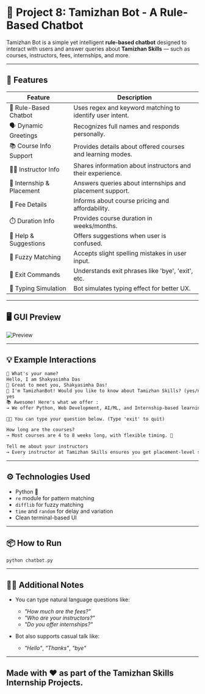 # 🧠 Project 8: Tamizhan Bot - A Rule-Based Chatbot

Tamizhan Bot is a simple yet intelligent **rule-based chatbot** designed to interact with users and answer queries about **Tamizhan Skills** — such as courses, instructors, fees, internships, and more.

---

## 🚀 Features

| Feature                        | Description                                                                 |
|-------------------------------|-----------------------------------------------------------------------------|
| 🤖 Rule-Based Chatbot         | Uses regex and keyword matching to identify user intent.                    |
| 🗣️ Dynamic Greetings           | Recognizes full names and responds personally.                              |
| 📚 Course Info Support        | Provides details about offered courses and learning modes.                 |
| 👨‍🏫 Instructor Info           | Shares information about instructors and their experience.                 |
| 💼 Internship & Placement     | Answers queries about internships and placement support.                    |
| 💸 Fee Details                | Informs about course pricing and affordability.                             |
| ⏱️ Duration Info              | Provides course duration in weeks/months.                                   |
| 🧠 Help & Suggestions         | Offers suggestions when user is confused.                                  |
| 📝 Fuzzy Matching             | Accepts slight spelling mistakes in user input.                             |
| 👋 Exit Commands              | Understands exit phrases like 'bye', 'exit', etc.                           |
| 🤖 Typing Simulation          | Bot simulates typing effect for better UX.                                 |

---

## 🖥️ GUI Preview

![Preview](https://github.com/user-attachments/assets/92193e74-a399-4e99-bb41-a2051d7fa1f4)

---

## 💡 Example Interactions

```txt
👋 What's your name?
Hello, I am Shakyasimha Das
🧠 Great to meet you, Shakyasimha Das!
💬 I'm TamizhanBot! Would you like to know about Tamizhan Skills? (yes/no)
yes
📚 Awesome! Here's what we offer :
→ We offer Python, Web Development, AI/ML, and Internship-based learning programs.

👩‍💻 You can type your question below. (Type 'exit' to quit)

How long are the courses?
→ Most courses are 4 to 8 weeks long, with flexible timing. 📅

Tell me about your instructors
→ Every instructor at Tamizhan Skills ensures you get placement-level skills. 💪
```

---

## ⚙️ Technologies Used

- Python 🐍
- `re` module for pattern matching
- `difflib` for fuzzy matching
- `time` and `random` for delay and variation
- Clean terminal-based UI

---

## 📦 How to Run

```bash
python chatbot.py
```

---

## 🙋‍♂️ Additional Notes

- You can type natural language questions like:
  - *"How much are the fees?"*
  - *"Who are your instructors?"*
  - *"Do you offer internships?"*

- Bot also supports casual talk like:
  - *"Hello"*, *"Thanks"*, *"bye"*

---

## Made with ❤️ as part of the Tamizhan Skills Internship Projects.

